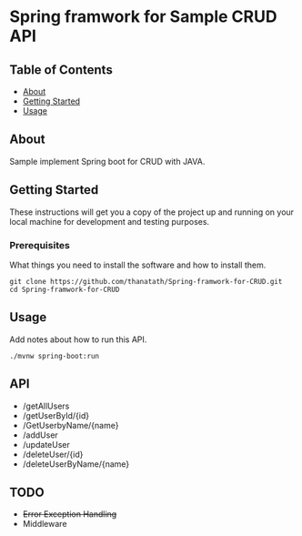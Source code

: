 # Spring framwork for Sample CRUD API

## Table of Contents

- [About](#about)
- [Getting Started](#getting_started)
- [Usage](#usage)

## About <a name = "about"></a>

Sample implement Spring boot for CRUD with JAVA.

## Getting Started <a name = "getting_started"></a>

These instructions will get you a copy of the project up and running on your local machine for development and testing purposes.

### Prerequisites

What things you need to install the software and how to install them.

```
git clone https://github.com/thanatath/Spring-framwork-for-CRUD.git
cd Spring-framwork-for-CRUD
```

## Usage <a name = "usage"></a>

Add notes about how to run this API.

```
./mvnw spring-boot:run
```


## API <a name = "API"></a>

- /getAllUsers
- /getUserById/{id}
- /GetUserbyName/{name}
- /addUser
- /updateUser
- /deleteUser/{id}
- /deleteUserByName/{name}

## TODO <a name = "TODO"></a>

- <del>Error Exception Handling</del>
- Middleware


